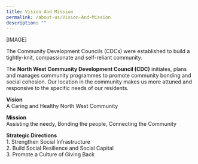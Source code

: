 ```yaml
---
title: Vision And Mission
permalink: /about-us/Vision-And-Mission
description: ""
---
```

[IMAGE]

The Community Development Councils (CDCs) were established to build a tightly-knit, compassionate and self-reliant community. 

The **North West Community Development Council (CDC)** initiates, plans and manages community programmes to promote community bonding and social cohesion. Our location in the community makes us more attuned and responsive to the specific needs of our residents.

**Vision**  
A Caring and Healthy North West Community  

**Mission**  
Assisting the needy, Bonding the people, Connecting the Community

**Strategic Directions**  
1\. Strengthen Social Infrastructure  
2\. Build Social Resilience and Social Capital  
3\. Promote a Culture of Giving Back